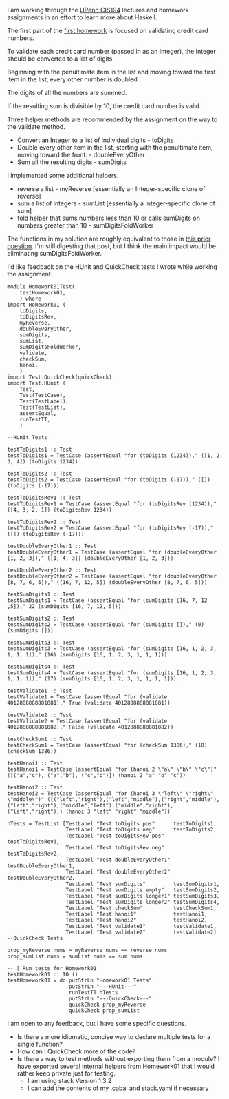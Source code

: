 I am working through the [UPenn CIS194](https://www.seas.upenn.edu/~cis194/spring13/) lectures and homework assignments in an effort to learn more about Haskell.

The first part of the [first homework](https://www.seas.upenn.edu/~cis194/spring13/hw/01-intro.pdf) is focused on validating credit card numbers.

To validate each credit card number (passed in as an Integer), the Integer should be converted to a list of digits.

Beginning with the penultimate item in the list and moving toward the first item in the list, every other number is doubled.

The digits of all the numbers are summed.

If the resulting sum is divisible by 10, the credit card number is valid.

Three helper methods are recommended by the assignment on the way to the validate method.

   * Convert an Integer to a list of individual digits - toDigits
   * Double every other item in the list, starting with the penultimate item, moving toward the front. - doubleEveryOther
   * Sum all the resulting digits - sumDigits

I implemented some additional helpers.

   * reverse a list - myReverse [essentially an Integer-specific clone of reverse]
   * sum a list of integers - sumList [essentially a Integer-specific clone of sum]
   * fold helper that sums numbers less than 10 or calls sumDigits on numbers greater than 10 - sumDigitsFoldWorker

The functions in my solution are roughly equivalent to those in [this prior question](https://codereview.stackexchange.com/questions/104876/upenn-cis-194-homework-1-validating-credit-card-numbers). I'm still digesting that post, but I think the main impact would be eliminating sumDigitsFoldWorker.

I'd like feedback on the HUnit and QuickCheck tests I wrote while working the assignment.

    module Homework01Test(
        testHomework01,
        ) where
    import Homework01 (
        toDigits,
        toDigitsRev,
        myReverse,
        doubleEveryOther,
        sumDigits,
        sumList,
        sumDigitsFoldWorker,
        validate,
        checkSum,
        hanoi,
        )
    import Test.QuickCheck(quickCheck)
    import Test.HUnit (
        Test,
        Test(TestCase),
        Test(TestLabel),
        Test(TestList),
        assertEqual,
        runTestTT,
        )
    
    --HUnit Tests
    
    testToDigits1 :: Test
    testToDigits1 = TestCase (assertEqual "for (toDigits (1234))," ([1, 2, 3, 4]) (toDigits 1234))
    
    testToDigits2 :: Test
    testToDigits2 = TestCase (assertEqual "for (toDigits (-17))," ([]) (toDigits (-17)))
    
    testToDigitsRev1 :: Test
    testToDigitsRev1 = TestCase (assertEqual "for (toDigitsRev (1234))," ([4, 3, 2, 1]) (toDigitsRev 1234))
    
    testToDigitsRev2 :: Test
    testToDigitsRev2 = TestCase (assertEqual "for (toDigitsRev (-17))," ([]) (toDigitsRev (-17)))
    
    testDoubleEveryOther1 :: Test
    testDoubleEveryOther1 = TestCase (assertEqual "for (doubleEveryOther [1, 2, 3])," ([1, 4, 3]) (doubleEveryOther [1, 2, 3]))
    
    testDoubleEveryOther2 :: Test
    testDoubleEveryOther2 = TestCase (assertEqual "for (doubleEveryOther [8, 7, 6, 5])," ([16, 7, 12, 5]) (doubleEveryOther [8, 7, 6, 5]))
    
    testSumDigits1 :: Test
    testSumDigits1 = TestCase (assertEqual "for (sumDigits [16, 7, 12 ,5])," 22 (sumDigits [16, 7, 12, 5]))
    
    testSumDigits2 :: Test
    testSumDigits2 = TestCase (assertEqual "for (sumDigits [])," (0) (sumDigits []))
    
    testSumDigits3 :: Test
    testSumDigits3 = TestCase (assertEqual "for (sumDigits [16, 1, 2, 3, 1, 1, 1])," (16) (sumDigits [16, 1, 2, 3, 1, 1, 1]))
    
    testSumDigits4 :: Test
    testSumDigits4 = TestCase (assertEqual "for (sumDigits [16, 1, 2, 3, 1, 1, 1])," (17) (sumDigits [16, 1, 2, 3, 1, 1, 1, 1]))
    
    testValidate1 :: Test
    testValidate1 = TestCase (assertEqual "for (validate 4012888888881881)," True (validate 4012888888881881))
    
    testValidate2 :: Test
    testValidate2 = TestCase (assertEqual "for (validate 4012888888881882)," False (validate 4012888888881882))
    
    testCheckSum1 :: Test
    testCheckSum1 = TestCase (assertEqual "for (checkSum 1386)," (18) (checkSum 1386))
    
    testHanoi1 :: Test
    testHanoi1 = TestCase (assertEqual "for (hanoi 2 \"a\" \"b\" \"c\")" ([("a","c"), ("a","b"), ("c","b")]) (hanoi 2 "a" "b" "c"))
    
    testHanoi2 :: Test
    testHanoi2 = TestCase (assertEqual "for (hanoi 3 \"left\" \"right\" \"middle\")" ([("left","right"),("left","middle"),("right","middle"),("left","right"),("middle","left"),("middle","right"),("left","right")]) (hanoi 3 "left" "right" "middle"))
    
    hTests = TestList [TestLabel "Test toDigits pos"      testToDigits1,
                       TestLabel "Test toDigits neg"      testToDigits2,
                       TestLabel "Test toDigitsRev pos"   testToDigitsRev1,
                       TestLabel "Test toDigitsRev neg"   testToDigitsRev2,
                       TestLabel "Test doubleEveryOther1" testDoubleEveryOther1,
                       TestLabel "Test doubleEveryOther2" testDoubleEveryOther2,
                       TestLabel "Test sumDigits"         testSumDigits1,
                       TestLabel "Test sumDigits empty"   testSumDigits2,
                       TestLabel "Test sumDigits longer1" testSumDigits3,
                       TestLabel "Test sumDigits longer2" testSumDigits4,
                       TestLabel "Test checkSum"          testCheckSum1,
                       TestLabel "Test hanoi1"            testHanoi1,
                       TestLabel "Test hanoi2"            testHanoi2,
                       TestLabel "Test validate1"         testValidate1,
                       TestLabel "Test validate2"         testValidate2]
    --QuickCheck Tests
    
    prop_myReverse nums = myReverse nums == reverse nums
    prop_sumList nums = sumList nums == sum nums
    
    -- | Run tests for Homework01
    testHomework01 :: IO ()
    testHomework01 = do putStrLn "Homework01 Tests"
                        putStrLn "---HUnit---"
                        runTestTT hTests
                        putStrLn "---QuickCheck---"
                        quickCheck prop_myReverse
                        quickCheck prop_sumList

I am open to any feedback, but I have some specific questions.

   * Is there a more idiomatic, concise way to declare multiple tests for a single function?
   * How can I QuickCheck more of the code?
   * Is there a way to test methods without exporting them from a module? I have exported several internal helpers from Homework01 that I would rather keep private just for testing.
      * I am using stack Version 1.3.2
      * I can add the contents of my .cabal and stack.yaml if necessary
